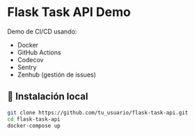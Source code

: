# Flask Task API Demo

Demo de CI/CD usando:
- Docker
- GitHub Actions
- Codecov
- Sentry
- Zenhub (gestión de issues)

## 🔧 Instalación local

```bash
git clone https://github.com/tu_usuario/flask-task-api.git
cd flask-task-api
docker-compose up
